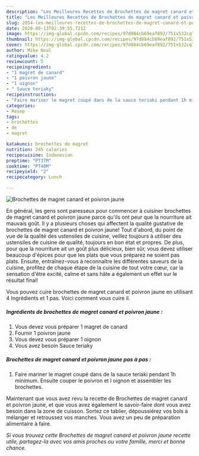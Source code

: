 ```yaml
---
description: "Les Meilleures Recettes de Brochettes de magret canard et poivron jaune"
title: "Les Meilleures Recettes de Brochettes de magret canard et poivron jaune"
slug: 2054-les-meilleures-recettes-de-brochettes-de-magret-canard-et-poivron-jaune
date: 2020-08-13T02:39:55.721Z
image: https://img-global.cpcdn.com/recipes/97d884cb69eaf892/751x532cq70/brochettes-de-magret-canard-et-poivron-jaune-photo-principale-de-la-recette.jpg
thumbnail: https://img-global.cpcdn.com/recipes/97d884cb69eaf892/751x532cq70/brochettes-de-magret-canard-et-poivron-jaune-photo-principale-de-la-recette.jpg
cover: https://img-global.cpcdn.com/recipes/97d884cb69eaf892/751x532cq70/brochettes-de-magret-canard-et-poivron-jaune-photo-principale-de-la-recette.jpg
author: Mike Neal
ratingvalue: 4.2
reviewcount: 5
recipeingredient:
- "1 magret de canard"
- "1 poivron jaune"
- "1 oignon"
- " Sauce teriaky"
recipeinstructions:
- "Faire mariner le magret coupé dans de la sauce teriaki pendant 1h minimum. Ensuite couper le poivron et l oignon et assembler les brochettes."
categories:
- Resep
tags:
- brochettes
- de
- magret

katakunci: brochettes de magret 
nutrition: 245 calories
recipecuisine: Indonesian
preptime: "PT37M"
cooktime: "PT40M"
recipeyield: "2"
recipecategory: Lunch

---
```



![Brochettes de magret canard et poivron jaune](https://img-global.cpcdn.com/recipes/97d884cb69eaf892/751x532cq70/brochettes-de-magret-canard-et-poivron-jaune-photo-principale-de-la-recette.jpg)

En général, les gens sont paresseux pour commencer à cuisiner brochettes de magret canard et poivron jaune parce qu'ils ont peur que la nourriture ait mauvais goût. Il y a plusieurs choses qui affectent la qualité gustative de brochettes de magret canard et poivron jaune! Tout d'abord, du point de vue de la qualité des ustensiles de cuisine, veillez toujours à utiliser des ustensiles de cuisine de qualité, toujours en bon état et propres. De plus, pour que la nourriture ait un goût plus délicieux, bien sûr, vous devez utiliser beaucoup d'épices pour que les plats que vous préparez ne soient pas plats. Ensuite, entraînez-vous à reconnaître les différentes saveurs de la cuisine, profitez de chaque étape de la cuisine de tout votre cœur, car la sensation d'être excité, calme et sans hâte a également un effet sur le résultat final!

<!--inarticleads1-->

Vous pouvez cuire brochettes de magret canard et poivron jaune en utilisant 4 Ingrédients et 1 pas. Voici comment vous cuire il.

##### Ingrédients de brochettes de magret canard et poivron jaune :

1. Vous devez vous préparer 1 magret de canard
1. Fournir 1 poivron jaune
1. Vous devez vous préparer 1 oignon
1. Vous avez besoin  Sauce teriaky




<!--inarticleads2-->

##### Brochettes de magret canard et poivron jaune pas à pas :

1. Faire mariner le magret coupé dans de la sauce teriaki pendant 1h minimum. Ensuite couper le poivron et l oignon et assembler les brochettes.




<!--inarticleads1-->

<p>
Maintenant que vous avez revu la recette de Brochettes de magret canard et poivron jaune, et que vous avez également le savoir-faire dont vous avez besoin dans la zone de cuisson. Sortez ce tablier, dépoussiérez vos bols à mélanger et retroussez vos manches. Vous avez un peu de préparation alimentaire à faire.
</p>

<p>
<i>Si vous trouvez cette Brochettes de magret canard et poivron jaune recette utile, partagez-la avec vos amis proches ou votre famille, merci et bonne chance.</i>
</p>
